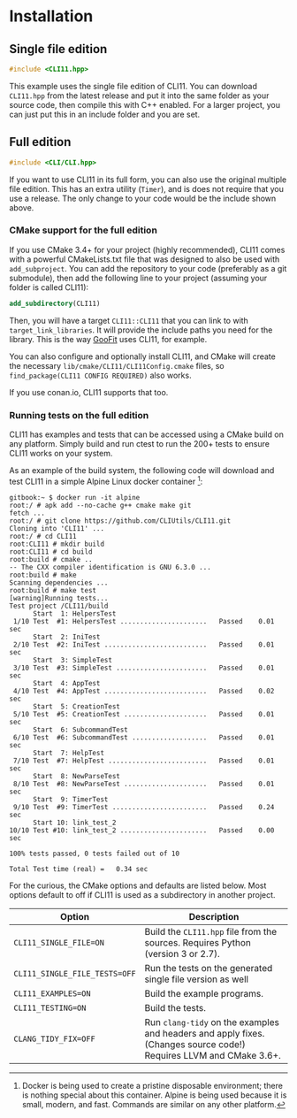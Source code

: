 # Installation 

## Single file edition

```cpp
#include <CLI11.hpp>
```

This example uses the single file edition of CLI11. You can download `CLI11.hpp` from the latest release and put it into the same folder as your source code, then compile this with C++ enabled. For a larger project, you can just put this in an include folder and you are set.

## Full edition

```cpp
#include <CLI/CLI.hpp>
```

If you want to use CLI11 in its full form, you can also use the original multiple file edition. This has an extra utility (`Timer`), and is does not require that you use a release. The only change to your code would be the include shown above.

### CMake support for the full edition

If you use CMake 3.4+ for your project (highly recommended), CLI11 comes with a powerful CMakeLists.txt file that was designed to also be used with `add_subproject`. You can add the repository to your code (preferably as a git submodule), then add the following line to your project (assuming your folder is called CLI11):

```cmake
add_subdirectory(CLI11)
```

Then, you will have a target `CLI11::CLI11` that you can link to with `target_link_libraries`. It will provide the include paths you need for the library. This is the way [GooFit](https://github.com/GooFit/GooFit) uses CLI11, for example.

You can also configure and optionally install CLI11, and CMake will create the necessary `lib/cmake/CLI11/CLI11Config.cmake` files, so `find_package(CLI11 CONFIG REQUIRED)` also works.

If you use conan.io, CLI11 supports that too.

### Running tests on the full edition

CLI11 has examples and tests that can be accessed using a CMake build on any platform. Simply build and run ctest to run the 200+ tests to ensure CLI11 works on your system.

As an example of the build system, the following code will download and test CLI11 in a simple Alpine Linux docker container [^1]:

```term
gitbook:~ $ docker run -it alpine
root:/ # apk add --no-cache g++ cmake make git
fetch ...
root:/ # git clone https://github.com/CLIUtils/CLI11.git
Cloning into 'CLI11' ...
root:/ # cd CLI11
root:CLI11 # mkdir build
root:CLI11 # cd build
root:build # cmake ..
-- The CXX compiler identification is GNU 6.3.0 ...
root:build # make
Scanning dependencies ...
root:build # make test
[warning]Running tests... 
Test project /CLI11/build
      Start  1: HelpersTest
 1/10 Test  #1: HelpersTest ......................   Passed    0.01 sec
      Start  2: IniTest
 2/10 Test  #2: IniTest ..........................   Passed    0.01 sec
      Start  3: SimpleTest
 3/10 Test  #3: SimpleTest .......................   Passed    0.01 sec
      Start  4: AppTest
 4/10 Test  #4: AppTest ..........................   Passed    0.02 sec
      Start  5: CreationTest
 5/10 Test  #5: CreationTest .....................   Passed    0.01 sec
      Start  6: SubcommandTest
 6/10 Test  #6: SubcommandTest ...................   Passed    0.01 sec
      Start  7: HelpTest
 7/10 Test  #7: HelpTest .........................   Passed    0.01 sec
      Start  8: NewParseTest
 8/10 Test  #8: NewParseTest .....................   Passed    0.01 sec
      Start  9: TimerTest
 9/10 Test  #9: TimerTest ........................   Passed    0.24 sec
      Start 10: link_test_2
10/10 Test #10: link_test_2 ......................   Passed    0.00 sec

100% tests passed, 0 tests failed out of 10

Total Test time (real) =   0.34 sec
```

For the curious, the CMake options and defaults are listed below. Most options default to off if CLI11 is used as a subdirectory in another project.

| Option | Description |
|--------|-------------|
| `CLI11_SINGLE_FILE=ON` | Build the `CLI11.hpp` file from the sources. Requires Python (version 3 or 2.7). |
| `CLI11_SINGLE_FILE_TESTS=OFF` | Run the tests on the generated single file version as well |
| `CLI11_EXAMPLES=ON` | Build the example programs. |
| `CLI11_TESTING=ON` | Build the tests. |
| `CLANG_TIDY_FIX=OFF` | Run `clang-tidy` on the examples and headers and apply fixes. (Changes source code!) Requires LLVM and CMake 3.6+. |

[^1]: Docker is being used to create a pristine disposable environment; there is nothing special about this container. Alpine is being used because it is small, modern, and fast. Commands are similar on any other platform.
